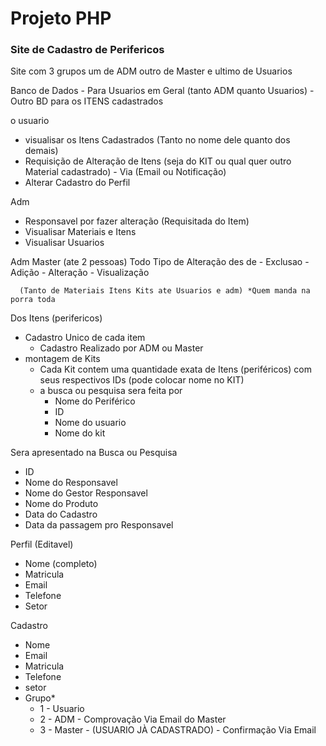 # Projeto PHP

### Site de Cadastro de Perifericos

Site com 3 grupos um de ADM outro de Master e ultimo de Usuarios


Banco de Dados 
    - Para Usuarios em Geral (tanto ADM quanto Usuarios) 
    - Outro BD para os ITENS cadastrados  

o usuario 
  - visualisar os Itens Cadastrados (Tanto no nome dele quanto dos demais)
  - Requisição de Alteração de Itens (seja do KIT ou qual quer outro Material cadastrado) - Via (Email ou Notificação)
  - Alterar Cadastro do Perfil

Adm 
  - Responsavel por fazer alteração (Requisitada do Item)
  - Visualisar Materiais e Itens
  - Visualisar Usuarios

Adm Master (ate 2 pessoas)
  Todo Tipo de Alteração des de
      - Exclusao
      - Adição
      - Alteração
      - Visualização

      (Tanto de Materiais Itens Kits ate Usuarios e adm) *Quem manda na porra toda


Dos Itens (perifericos)
  - Cadastro Unico de cada item
      - Cadastro Realizado por ADM ou Master
  - montagem de Kits
      - Cada Kit contem uma quantidade exata de Itens (periféricos) com seus respectivos IDs (pode colocar nome no KIT)
      - a busca ou pesquisa sera feita por
        - Nome do Periférico
        - ID
        - Nome do usuario
        - Nome do kit


Sera apresentado na Busca ou Pesquisa
  - ID
  - Nome do Responsavel
  - Nome do Gestor Responsavel
  - Nome do Produto
  - Data do Cadastro
  - Data da passagem pro Responsavel


Perfil (Editavel)
  - Nome (completo)
  - Matricula
  - Email
  - Telefone
  - Setor

Cadastro
  - Nome
  - Email
  - Matricula
  - Telefone
  - setor
  - Grupo*
    - 1  - Usuario
    - 2  - ADM        - Comprovação Via Email do Master
    - 3  - Master     - (USUARIO JÀ CADASTRADO) - Confirmação Via Email
